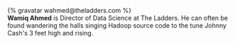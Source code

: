 <div class="profile-container">
  <div class="profile-thumb">
    {% gravatar wahmed@theladders.com %}
  </div>
  <div class="profile-content">
    <strong>Wamiq Ahmed</strong> is Director of Data Science at The Ladders. He can often be found wandering the halls singing Hadoop source code to the tune Johnny Cash's 3 feet high and rising.
  </div>
</div>
